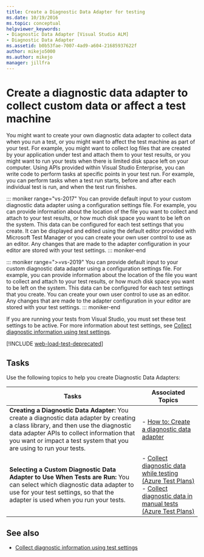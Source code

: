 ```yaml
---
title: Create a Diagnostic Data Adapter for testing
ms.date: 10/19/2016
ms.topic: conceptual
helpviewer_keywords:
- Diagnostic Data Adapter [Visual Studio ALM]
- Diagnostic Data Adapter
ms.assetid: b0b53fae-7007-4ad9-a604-21685937622f
author: mikejo5000
ms.author: mikejo
manager: jillfra
---
```

# Create a diagnostic data adapter to collect custom data or affect a test machine

You might want to create your own diagnostic data adapter to collect data when you run a test, or you might want to affect the test machine as part of your test. For example, you might want to collect log files that are created by your application under test and attach them to your test results, or you might want to run your tests when there is limited disk space left on your computer. Using APIs provided within Visual Studio Enterprise, you can write code to perform tasks at specific points in your test run. For example, you can perform tasks when a test run starts, before and after each individual test is run, and when the test run finishes.

::: moniker range="vs-2017"
You can provide default input to your custom diagnostic data adapter using a configuration settings file. For example, you can provide information about the location of the file you want to collect and attach to your test results, or how much disk space you want to be left on the system. This data can be configured for each test settings that you create. It can be displayed and edited using the default editor provided with Microsoft Test Manager or you can create your own user control to use as an editor. Any changes that are made to the adapter configuration in your editor are stored with your test settings.
::: moniker-end

::: moniker range=">=vs-2019"
You can provide default input to your custom diagnostic data adapter using a configuration settings file. For example, you can provide information about the location of the file you want to collect and attach to your test results, or how much disk space you want to be left on the system. This data can be configured for each test settings that you create. You can create your own user control to use as an editor. Any changes that are made to the adapter configuration in your editor are stored with your test settings.
::: moniker-end

If you are running your tests from Visual Studio, you must set these test settings to be active. For more information about test settings, see [Collect diagnostic information using test settings](../test/collect-diagnostic-information-using-test-settings.md).

[!INCLUDE [web-load-test-deprecated](includes/web-load-test-deprecated.md)]

## Tasks

Use the following topics to help you create Diagnostic Data Adapters:

|Tasks|Associated Topics|
|-|-----------------------|
|**Creating a Diagnostic Data Adapter:** You create a diagnostic data adapter by creating a class library, and then use the diagnostic data adapter APIs to collect information that you want or impact a test system that you are using to run your tests.|-   [How to: Create a diagnostic data adapter](../test/how-to-create-a-diagnostic-data-adapter.md)|
|**Selecting a Custom Diagnostic Data Adapter to Use When Tests are Run:** You can select which diagnostic data adapter to use for your test settings, so that the adapter is used when you run your tests.|-   [Collect diagnostic data while testing (Azure Test Plans)](/azure/devops/test/collect-diagnostic-data?view=vsts)<br />-   [Collect diagnostic data in manual tests (Azure Test Plans)](/azure/devops/test/mtm/collect-more-diagnostic-data-in-manual-tests?view=vsts)|

## See also

- [Collect diagnostic information using test settings](../test/collect-diagnostic-information-using-test-settings.md)
